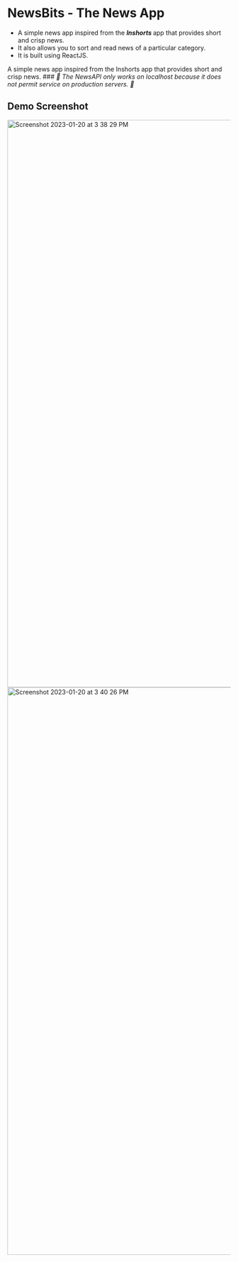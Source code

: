 # NewsBits - The News App
<ul>
  <li>A simple news app inspired from the <em><strong> Inshorts </strong> </em> app that provides short and crisp news. </li>
  <li>It also allows you to sort and read news of a particular category.</li>
  <li>It is built using ReactJS. </li>
</ul>
A simple news app inspired from the Inshorts app that provides short and crisp news. 
### <em>  🚫 The NewsAPI only works on localhost because it does not permit service on production servers.  🚫</em>

## Demo Screenshot

<img width="1280" alt="Screenshot 2023-01-20 at 3 38 29 PM" src="https://user-images.githubusercontent.com/117503221/213669907-02bb3d72-c0fa-46df-85cb-e2d149b03bd2.png">
<img width="1280" alt="Screenshot 2023-01-20 at 3 40 26 PM" src="https://user-images.githubusercontent.com/117503221/213670125-a2eac083-9545-4d02-9c39-55fed23bd32c.png">
